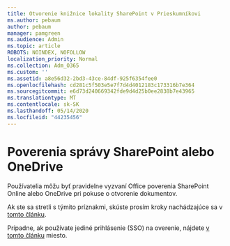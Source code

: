 ```yaml
---
title: Otvorenie knižnice lokality SharePoint v Prieskumníkovi
ms.author: pebaum
author: pebaum
manager: pamgreen
ms.audience: Admin
ms.topic: article
ROBOTS: NOINDEX, NOFOLLOW
localization_priority: Normal
ms.collection: Adm_O365
ms.custom: ''
ms.assetid: a8e56d32-2bd3-43ce-84df-925f6354fee0
ms.openlocfilehash: cd281c5f503e5e7f7d4d4012183c173316b7e364
ms.sourcegitcommit: e6d73d240669342fde9d4d25b0ee2838b7e43965
ms.translationtype: MT
ms.contentlocale: sk-SK
ms.lasthandoff: 05/14/2020
ms.locfileid: "44235456"
---
```

# <a name="credential-messages-in-sharepoint-or-onedrive"></a>Poverenia správy SharePoint alebo OneDrive

Používatelia môžu byť pravidelne vyzvaní Office poverenia SharePoint Online alebo OneDrive pri pokuse o otvorenie dokumentov.

Ak ste sa stretli s týmito príznakmi, skúste prosím kroky nachádzajúce sa v [tomto článku](https://support.microsoft.com/help/2913639/office-applications-periodically-prompt-for-credentials-to-sharepoint).

Prípadne, ak používate jediné prihlásenie (SSO) na overenie, nájdete [v tomto článku](https://support.microsoft.com/help/4025962/cant-sign-in-after-update-to-office-2016-build-16-0-7967-on-windows-10) miesto.
